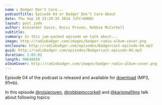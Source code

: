 ```yaml
---
name : Badger Don’t Care...
podcastTitle: Episode 04 or Badger Don’t Care About
date: Thu Sep 18 23:29:24 2014 (UTC+0000)
layout: post.jade
author: Alexander Savin, Roisi Proven, Robbie McCorkell
subtitle:
summary: In this jam-packed episode we talk about...
image: http://radiobadger.com/images/badger-radio-album-cover.png
enclosure: http://radiobadger.com/episodes/Badgercast-episode-04.mp3
guid: http://radiobadger.com/episodes/Badgercast-episode-04.mp3
duration: 1:03:02
length: 90640450
albumCover: http://radiobadger.com/images/badger-radio-album-cover.png
---
```


Episode 04 of the podcast is released and available for [download](http://radiobadger.com/episodes/Badgercast-episode-04.mp3) (MP3, 91mb).

In this episode [@roisiproven](https://twitter.com/roisiproven), [@robbiemccorkell](https://twitter.com/robbiemccorkell) and [@karismafilms](https://twitter.com/karismafilms) talk about following topics:
